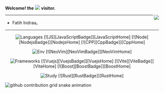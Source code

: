 **Welcome! the**
![](https://count.getloli.com/get/@:XianyaoYu?theme=gelbooru)
**visitor.**

<a href="https://github.com/reaink">
  <img align="right" src="http://github-readme-streak-stats.herokuapp.com?user=XianyaoYu&mode=weekly" />
</a>


---

- Fatih Indraa。

---

<div align="center">
 
  ![Languages](https://img.shields.io/badge/Languages:-red?style=flat-square)
  [![JS][JavaScriptBadge]][JavaScriptHome]
  [![Node][NodejsBadge]][NodejsHome]
  [![CPP][CppBadge]][CppHome]
  
  ![Env](https://img.shields.io/badge/Env:-red?style=flat-square)
  [![NeoVim][NeoVimBadge]][NeoVimHome]

  ![Frameworks](https://img.shields.io/badge/Frameworks:-red?style=flat-square)
  [![Vuejs][VuejsBadge]][VuejsHome]
  [![Vite][ViteBadge]][ViteHome]
  [![Boost][BoostBadge]][BoostHome]
  
  ![Study](https://img.shields.io/badge/Study:-red?style=flat-square)
  [![Rust][RustBadge]][RustHome]
 
</div>
<picture>
  <source media="(prefers-color-scheme: dark)" srcset="https://raw.githubusercontent.com/XianyaoYu/XianyaoYu/output/github-contribution-grid-snake-dark.svg">
  <source media="(prefers-color-scheme: light)" srcset="https://raw.githubusercontent.com/XianyaoYu/XianyaoYu/output/github-contribution-grid-snake.svg">
  <img alt="github contribution grid snake animation" src="https://raw.githubusercontent.com/XianyaoYu/XianyaoYu/output/github-contribution-grid-snake.svg">
</picture>
